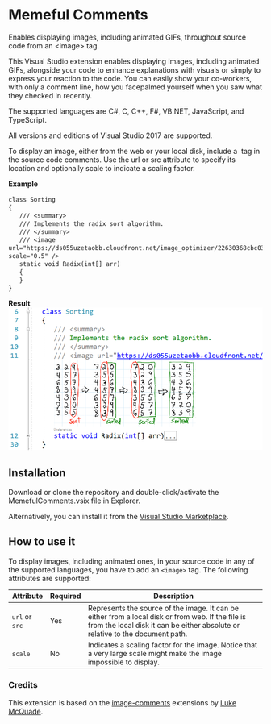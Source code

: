 # Memeful Comments
Enables displaying images, including animated GIFs, throughout source code from an &lt;image> tag.

This Visual Studio extension enables displaying images, including animated GIFs, alongside your code to enhance explanations with visuals or simply to express your reaction to the code. You can easily show your co-workers, with only a comment line, how you facepalmed yourself when you saw what they checked in recently.

The supported languages are C#, C, C++, F#, VB.NET, JavaScript, and TypeScript.

All versions and editions of Visual Studio 2017 are supported.

To display an image, either from the web or your local disk, include a <image> tag in the source code comments. Use the url or src attribute to specify its location and optionally scale to indicate a scaling factor.
  
**Example**

```
class Sorting
{
   /// <summary>
   /// Implements the radix sort algorithm.
   /// </summary>
   /// <image url="https://ds055uzetaobb.cloudfront.net/image_optimizer/22630368cbc032ea43967b2610e73ded399e22a4.png" scale="0.5" />
   static void Radix(int[] arr)
   {
   }
}
```
**Result**
![result](MemefulComments/screenshot.png)

## Installation
Download or clone the repository and double-click/activate the MemefulComments.vsix file in Explorer.

Alternatively, you can install it from the [Visual Studio Marketplace](https://marketplace.visualstudio.com/items?itemName=MariusBancila.memefulcomments).

## How to use it
To display images, including animated ones, in your source code in any of the supported languages, you have to add an `<image>` tag. The following attributes are supported:

| Attribute  | Required | Description | 
| ------------- | ------------- |------------- |
| `url` or `src`  | Yes  | Represents the source of the image. It can be either from a local disk or from web. If the file is from the local disk it can be either absolute or relative to the document path. |
| `scale`  | No  | Indicates a scaling factor for the image. Notice that a very large scale might make the image impossible to display.|

### Credits
This extension is based on the [image-comments](https://github.com/lukesdm/image-comments) extensions by [Luke McQuade](https://github.com/lukesdm).
